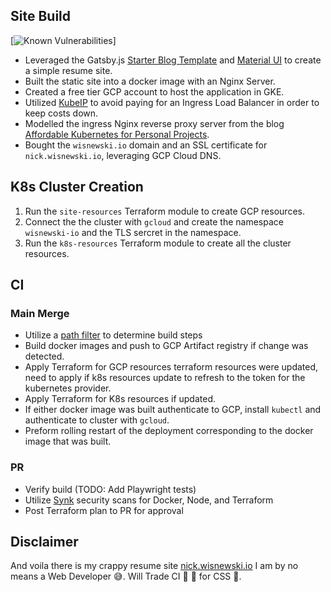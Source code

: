 ## Site Build

[![Known Vulnerabilities](https://snyk.io/test/github/nwisnewski89/nick.wisnewski.io/main/badge.svg)]

- Leveraged the Gatsby.js [Starter Blog Template](https://www.gatsbyjs.com/starters/gatsbyjs/gatsby-starter-blog) and [Material UI](https://mui.com/material-ui/getting-started/) to create a simple resume site.
- Built the static site into a docker image with an Nginx Server.
- Created a free tier GCP account to host the application in GKE.
- Utilized [KubeIP](https://github.com/doitintl/kubeIP) to avoid paying for an Ingress Load Balancer in order to keep costs down.
- Modelled the ingress Nginx reverse proxy server from the blog [Affordable Kubernetes for Personal Projects](https://redmaple.tech/blogs/affordable-kubernetes-for-personal-projects/).
- Bought the `wisnewski.io` domain and an SSL certificate for `nick.wisnewski.io`, leveraging GCP Cloud DNS.

## K8s Cluster Creation

1. Run the `site-resources` Terraform module to create GCP resources.
2. Connect the the cluster with `gcloud` and create the namespace `wisnewski-io` and the TLS sercret in the namespace.
3. Run the `k8s-resources` Terraform module to create all the cluster resources.

## CI

### Main Merge

- Utilize a [path filter](https://github.com/dorny/paths-filter) to determine build steps
- Build docker images and push to GCP Artifact registry if change was detected.
- Apply Terraform for GCP resources terraform resources were updated, need to apply if k8s resources update to refresh to the token for the kubernetes provider.
- Apply Terraform for K8s resources if updated.
- If either docker image was built authenticate to GCP, install `kubectl` and authenticate to cluster with `gcloud`.
- Preform rolling restart of the deployment corresponding to the docker image that was built.

### PR

- Verify build (TODO: Add Playwright tests)
- Utilize [Synk](https://snyk.io/) security scans for Docker, Node, and Terraform
- Post Terraform plan to PR for approval

## Disclaimer

And voila there is my crappy resume site [nick.wisnewski.io](https://nick.wisnewski.io)
I am by no means a Web Developer :sweat_smile:.
Will Trade CI :rocket: :ship: for CSS :nail_care:.
